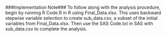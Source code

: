 ###Implementation Note###
To follow along with the analysis procedure, begin by running R Code.R in R using Final_Data.xlsx. 
This uses backward stepwise variable selection to create sub_data.csv, a subset of the initial variables from Final_Data.xlsx. 
Then use the SAS Code.txt in SAS with sub_data.csv to complete the analysis.
